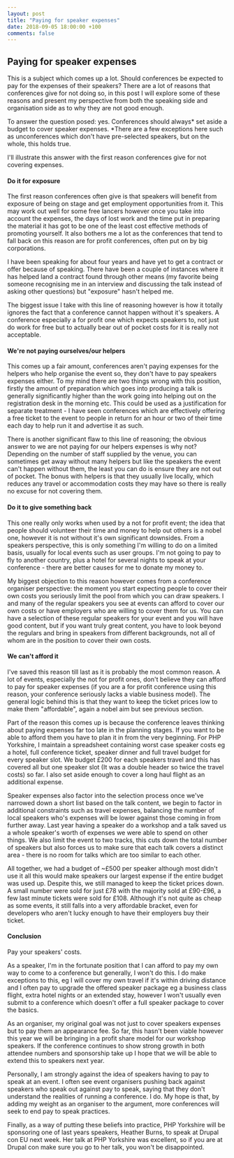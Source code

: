 ```yaml
---
layout: post
title: "Paying for speaker expenses"
date: 2018-09-05 18:00:00 +100
comments: false
---
```


## Paying for speaker expenses

<!--excerpt-start-->

This is a subject which comes up a lot. Should conferences be expected to pay for 
the expenses of their speakers? There are a lot of reasons that conferences give
for not doing so, in this post I will explore some of these reasons and present 
my perspective from both the speaking side and organisation side as to why they 
are not good enough. 

<!--excerpt-end-->

To answer the question posed: yes. Conferences should always* set aside a budget to
cover speaker expenses. *There are a few exceptions here such as unconferences which
don't have pre-selected speakers, but on the whole, this holds true. 

I'll illustrate this answer with the first reason conferences give for not covering
expenses.

#### Do it for exposure

The first reason conferences often give is that speakers will benefit from exposure
of being on stage and get employment opportunities from it. This may work out well 
for some free lancers however once you take into account the expenses, the days of 
lost work and the time put in preparing the material it has got to be one of the 
least cost effective methods of promoting yourself. It also bothers me a lot as the
conferences that tend to fall back on this reason are for profit conferences, often
put on by big corporations.

I have been speaking for about four years and have yet to get a contract or offer
because of speaking. There have been a couple of instances where it has helped land
a contract found through other means (my favorite being someone recognising me in
an interview and discussing the talk instead of asking other questions) but "exposure"
hasn't helped me. 

The biggest issue I take with this line of reasoning however is how it totally 
ignores the fact that a conference cannot happen without it's speakers. A conference
especially a for profit one which expects speakers to, not just do work for free but
to actually bear out of pocket costs for it is really not acceptable.

#### We're not paying ourselves/our helpers

This comes up a fair amount, conferences aren't paying expenses for the helpers who
help organise the event so, they don't have to pay speakers expenses either. To my
mind there are two things wrong with this position, firstly the amount of preparation
which goes into producing a talk is generally significantly higher than the work 
going into helping out on the registration desk in the morning etc. This could be
used as a justification for separate treatment - I have seen conferences which are 
effectively offering a free ticket to the event to people in return for an hour or
two of their time each day to help run it and advertise it as such.

There is another significant flaw to this line of reasoning; the obvious answer to
we are not paying for our helpers expenses is why not? Depending on the number of 
staff supplied by the venue, you can sometimes get away without many helpers but 
like the speakers the event can't happen without them, the least you can do is 
ensure they are not out of pocket. The bonus with helpers is that they usually 
live locally, which reduces any travel or accommodation costs they may have so
there is really no excuse for not covering them.

#### Do it to give something back

This one really only works when used by a not for profit event; the idea that people
should volunteer their time and money to help out others is a nobel one, however it
is not without it's own significant downsides. From a speakers perspective, this is 
only something I'm willing to do on a limited basis, usually for local events such 
as user groups. I'm not going to pay to fly to another country, plus a hotel for 
several nights to speak at your conference - there are better causes for me to 
donate my money to.

My biggest objection to this reason however comes from a conference organiser 
perspective: the moment you start expecting people to cover their own costs you 
seriously limit the pool from which you can draw speakers. I and many of the regular
speakers you see at events can afford to cover our own costs or have employers who
are willing to cover them for us. You can have a selection of these regular speakers
for your event and you will have good content, but if you want truly great content,
you have to look beyond the regulars and bring in speakers from different backgrounds,
not all of whom are in the position to cover their own costs.  
  
#### We can't afford it

I've saved this reason till last as it is probably the most common reason. A lot of
events, especially the not for profit ones, don't believe they can afford to pay for
speaker expenses (if you are a for profit conference using this reason, your conference
seriously lacks a viable business model). The general logic behind this is that they
want to keep the ticket prices low to make them "affordable", again a nobel aim but
see previous section.

Part of the reason this comes up is because the conference leaves thinking about 
paying expenses far too late in the planning stages. If you want to be able to afford
them you have to plan it in from the very beginning. For PHP Yorkshire, I maintain 
a spreadsheet containing worst case speaker costs eg a hotel, full conference ticket,
speaker dinner and full travel budget for every speaker slot. We budget £200 for each
speakers travel and this has covered all but one speaker slot (It was a double header
so twice the travel costs) so far. I also set aside enough to cover a long haul flight
as an additional expense.

Speaker expenses also factor into the selection process once we've narrowed down a
short list based on the talk content, we begin to factor in additional constraints
such as travel expenses, balancing the number of local speakers who's expenses will
be lower against those coming in from further away. Last year having a speaker do a 
workshop and a talk saved us a whole speaker's worth of expenses we were able to 
spend on other things. We also limit the event to two tracks, this cuts down the
total number of speakers but also forces us to make sure that each talk covers a 
distinct area - there is no room for talks which are too similar to each other.

All together, we had a budget of ~£500 per speaker although most didn't use it all
this would make speakers our largest expense if the entire budget was used up. 
Despite this, we still managed to keep the ticket prices down. A small number were 
sold for just £78 with the majority sold at £90-£96, a few last minute tickets were
sold for £108. Although it's not quite as cheap as some events, it still falls into
a very affordable bracket, even for developers who aren't lucky enough to have their
employers buy their ticket.

#### Conclusion

Pay your speakers' costs.

As a speaker, I'm in the fortunate position that I can afford to pay my own way to
come to a conference but generally, I won't do this. I do make exceptions to this,
eg I will cover my own travel if it's within driving distance and I often pay to 
upgrade the offered speaker package eg a business class flight, extra hotel nights
or an extended stay, however I won't usually even submit to a conference which 
doesn't offer a full speaker package to cover the basics.

As an organiser, my original goal was not just to cover speakers expenses but to
pay them an appearance fee. So far, this hasn't been viable however this year we
will be bringing in a profit share model for our workshop speakers. If the 
conference continues to show strong growth in both attendee numbers and sponsorship
take up I hope that we will be able to extend this to speakers next year.

Personally, I am strongly against the idea of speakers having to pay to speak at 
an event. I often see event organisers pushing back against speakers who speak out
against pay to speak, saying that they don't understand the realities of running a
conference. I do. My hope is that, by adding my weight as an organiser to the 
argument, more conferences will seek to end pay to speak practices.

Finally, as a way of putting these beliefs into practice, PHP Yorkshire will be
sponsoring one of last years speakers, Heather Burns, to speak at Drupal con EU
next week. Her talk at PHP Yorkshire was excellent, so if you are at Drupal con
make sure you go to her talk, you won't be disappointed.      